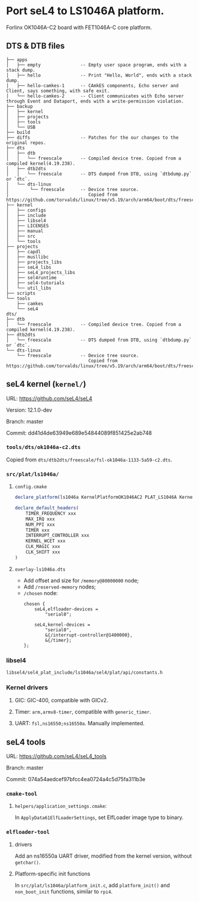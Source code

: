 # Port seL4 to LS1046A platform.

Forlinx OK1046A-C2 board with FET1046A-C core platform.

## DTS & DTB files

```
├── apps
│   ├── empty               -- Empty user space program, ends with a stack dump.
│   ├── hello               -- Print "Hello, World", ends with a stack dump.
│   ├── hello-camkes-1      -- CAmkES components, Echo server and Client, says something, with safe exit.
│   └── hello-camkes-2      -- Client communicates with Echo server through Event and Dataport, ends with a write-permission violation.
├── backup
│   ├── kernel
│   ├── projects
│   ├── tools
│   └── USB
├── build
├── diffs                   -- Patches for the our changes to the original repos.
├── dts
│   ├── dtb
│   │   └── freescale       -- Compiled device tree. Copied from a compiled kernel(4.19.238).
│   ├── dtb2dts
│   │   └── freescale       -- DTS dumped from DTB, using `dtbdump.py` or `dtc`.
│   └── dts-linux
│        └── freescale      -- Device tree source.
│                              Copied from https://github.com/torvalds/linux/tree/v5.19/arch/arm64/boot/dts/freescale.
├── kernel
│   ├── configs
│   ├── include
│   ├── libsel4
│   ├── LICENSES
│   ├── manual
│   ├── src
│   └── tools
├── projects
│   ├── capdl
│   ├── musllibc
│   ├── projects_libs
│   ├── seL4_libs
│   ├── seL4_projects_libs
│   ├── sel4runtime
│   ├── sel4-tutorials
│   └── util_libs
├── scripts
└── tools
    ├── camkes
    └── seL4
dts/
├── dtb
│   └── freescale           -- Compiled device tree. Copied from a compiled kernel(4.19.238).
├── dtb2dts
│   └── freescale           -- DTS dumped from DTB, using `dtbdump.py` or `dtc`.
└── dts-linux
    └── freescale           -- Device tree source.
                               Copied from https://github.com/torvalds/linux/tree/v5.19/arch/arm64/boot/dts/freescale.
```


## seL4 kernel (`kernel/`)

URL: https://github.com/seL4/seL4

Version: 12.1.0-dev

Branch: master

Commit: dd41d4de63949e689e54844089f851425e2ab748

### `tools/dts/ok1046a-c2.dts`

Copied from `dts/dtb2dts/freescale/fsl-ok1046a-1133-5a59-c2.dts`.

### `src/plat/ls1046a/`

1. `config.cmake`

    ```cmake
    declare_platform(ls1046a KernelPlatformOK1046AC2 PLAT_LS1046A KernelArchARM)

    declare_default_headers(
        TIMER_FREQUENCY xxx
        MAX_IRQ xxx
        NUM_PPI xxx
        TIMER xxx
        INTERRUPT_CONTROLLER xxx
        KERNEL_WCET xxx
        CLK_MAGIC xxx
        CLK_SHIFT xxx
    )
    ```

2. `overlay-ls1046a.dts`

    - Add offset and size for `/memory@80000000` node;
    - Add `/reserved-memory` nodes;
    - `/chosen` node:
        ```dts
        chosen {
            seL4,elfloader-devices =
                "serial0";

            seL4,kernel-devices =
                "serial0",
                &{/interrupt-controller@1400000},
                &{/timer};
        };
        ```

### libsel4

`libsel4/sel4_plat_include/ls1046a/sel4/plat/api/constants.h`

### Kernel drivers

1. GIC: GIC-400, compatible with GICv2.

2. Timer: `arm,armv8-timer`, compatible with `generic_timer`.

3. UART: `fsl,ns16550;ns16550a`. Manually implemented.


## seL4 tools

URL: https://github.com/seL4/seL4_tools

Branch: master

Commit: 074a54aedcef97bfcc4ea0724a4c5d75fa311b3e

### `cmake-tool`

1. `helpers/application_settings.cmake`:

    In `ApplyData61ElfLoaderSettings`, set ElfLoader image type to binary.

### `elfloader-tool`

1. drivers

    Add an ns16550a UART driver, modified from the kernel version, without `getchar()`.

2. Platform-specific init functions

    In `src/plat/ls1046a/platform_init.c`, add `platform_init()` and `non_boot_init` functions, similar to `rpi4`.
